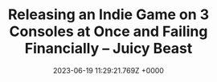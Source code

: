 ---
title: "Releasing an Indie Game on 3 Consoles at Once and Failing Financially – Juicy Beast"
link: "https://juicybeast.com/2016/01/11/releasing-an-indie-game-on-3-consoles-at-once-and-failing-financially/#2-years"
date: "2023-06-19 11:29:21.769Z +0000"
description: 
category: "articles"
---